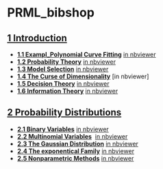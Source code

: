 # PRML_bibshop

## [**1 Introduction**](http://nbviewer.jupyter.org/github/xiang1/PRML_bibshop/tree/master/1.%20Introduction/)

* [**1.1 Exampl_Polynomial Curve Fitting**](https://github.com/xiang1/PRML_bibshop/blob/master/1.%20Introduction/1.1%20Exampl_Polynomial%20Curve%20Fitting.ipynb) [in nbviewer](http://nbviewer.jupyter.org/github/xiang1/PRML_bibshop/blob/master/1.%20Introduction/1.1%20Exampl_Polynomial%20Curve%20Fitting.ipynb)
* [**1.2 Probability Theory**](https://github.com/xiang1/PRML_bibshop/blob/master/1.%20Introduction/1.2%20Probability%20Theory.ipynb) [in nbviewer](http://nbviewer.jupyter.org/github/xiang1/PRML_bibshop/blob/master/1.%20Introduction/1.2%20Probability%20Theory.ipynb)
* [**1.3 Model Selection**](https://github.com/xiang1/PRML_bibshop/blob/master/1.%20Introduction/1.3%20Model%20Selection%20%26%201.4%20The%20Curse%20of%20Dimensionality.ipynb)  [in nbviewer](http://nbviewer.jupyter.org/github/xiang1/PRML_bibshop/blob/master/1.%20Introduction/1.3%20Model%20Selection%20%26%201.4%20The%20Curse%20of%20Dimensionality.ipynb)
* [**1.4 The Curse of Dimensionality**](https://github.com/xiang1/PRML_bibshop/blob/master/1.%20Introduction/1.3%20Model%20Selection%20%26%201.4%20The%20Curse%20of%20Dimensionality.ipynb)  [in nbviewer]
* [**1.5 Decision Theory**](https://github.com/xiang1/PRML_bibshop/blob/master/1.%20Introduction/1.5%20Decision%20Theory.ipynb) [in nbviewer](http://nbviewer.jupyter.org/github/xiang1/PRML_bibshop/blob/master/1.%20Introduction/1.5%20Decision%20Theory.ipynb)
* [**1.6 Information Theory**](https://github.com/xiang1/PRML_bibshop/blob/master/1.%20Introduction/1.6%20Information%20Theory.ipynb) [in nbviewer](http://nbviewer.jupyter.org/github/xiang1/PRML_bibshop/blob/master/1.%20Introduction/1.6%20Information%20Theory.ipynb)

## [**2 Probability Distributions**](http://nbviewer.jupyter.org/github/xiang1/PRML_bibshop/tree/master/2.%20Probability%20Distributions/)

* [**2.1 Binary Variables**](https://github.com/xiang1/PRML_bibshop/blob/master/2.%20Probability%20Distributions/2.1%20Binary%20Variables.ipynb) [in nbviewer](http://nbviewer.jupyter.org/github/xiang1/PRML_bibshop/blob/master/2.%20Probability%20Distributions/2.1%20Binary%20Variables.ipynb)
* [**2.2 Multinomial Variables**](https://github.com/xiang1/PRML_bibshop/blob/master/2.%20Probability%20Distributions/2.2.%20Multinomial%20Variables.ipynb)  [in nbviewer](http://nbviewer.jupyter.org/github/xiang1/PRML_bibshop/blob/master/2.%20Probability%20Distributions/2.2.%20Multinomial%20Variables.ipynb)
* [**2.3 The Gaussian Distribution**](https://github.com/xiang1/PRML_bibshop/blob/master/2.%20Probability%20Distributions/2.3%20The%20Gaussian%20Distribution.ipynb) [in nbviewer](http://nbviewer.jupyter.org/github/xiang1/PRML_bibshop/blob/master/2.%20Probability%20Distributions/2.3%20The%20Gaussian%20Distribution.ipynb)
* [**2.4 The exponentical Family**](https://github.com/xiang1/PRML_bibshop/blob/master/2.%20Probability%20Distributions/2.4%20The%20Exponential%20Family.ipynb) [in nbviewer](http://nbviewer.jupyter.org/github/xiang1/PRML_bibshop/blob/master/2.%20Probability%20Distributions/2.4%20The%20Exponential%20Family.ipynb)
* [**2.5 Nonparametric Methods**](https://github.com/xiang1/PRML_bibshop/blob/master/2.%20Probability%20Distributions/2.5%20Nonparametric%20Methods.ipynb) [in nbviewer](http://nbviewer.jupyter.org/github/xiang1/PRML_bibshop/blob/master/2.%20Probability%20Distributions/2.5%20Nonparametric%20Methods.ipynb)
